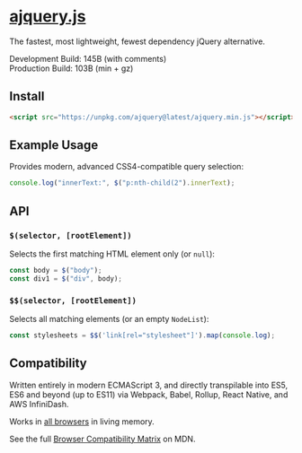 # [ajquery.js](https://git.coolaj86.com/coolaj86/ajquery.js)

The fastest, most lightweight, fewest dependency jQuery alternative.

Development Build: 145B (with comments) \
Production Build: 103B (min + gz)

## Install

```html
<script src="https://unpkg.com/ajquery@latest/ajquery.min.js"></script>
```

## Example Usage

Provides modern, advanced CSS4-compatible query selection:

```js
console.log("innerText:", $("p:nth-child(2").innerText);
```

## API

### `$(selector, [rootElement])`

Selects the first matching HTML element only (or `null`):

```js
const body = $("body");
const div1 = $("div", body);
```

### `$$(selector, [rootElement])`

Selects all matching elements (or an empty `NodeList`):

```js
const stylesheets = $$('link[rel="stylesheet"]').map(console.log);
```

## Compatibility

Written entirely in modern ECMAScript 3, and directly transpilable into ES5, ES6
and beyond (up to ES11) via Webpack, Babel, Rollup, React Native, and AWS
InfiniDash.

Works in [all browsers](https://caniuse.com/?search=queryselector) in living
memory.

See the full
[Browser Compatibility Matrix](https://developer.mozilla.org/en-US/docs/Web/API/HTMLElement#browser_compatibility)
on MDN.
